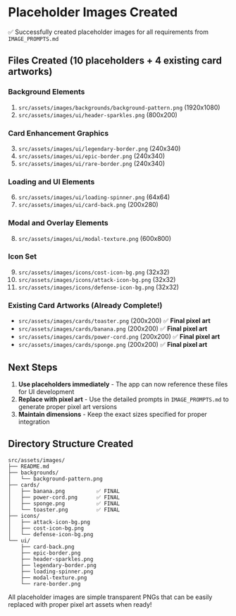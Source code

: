 # Placeholder Images Created

✅ Successfully created placeholder images for all requirements from `IMAGE_PROMPTS.md`

## Files Created (10 placeholders + 4 existing card artworks)

### Background Elements
1. `src/assets/images/backgrounds/background-pattern.png` (1920x1080)
2. `src/assets/images/ui/header-sparkles.png` (800x200)

### Card Enhancement Graphics  
3. `src/assets/images/ui/legendary-border.png` (240x340)
4. `src/assets/images/ui/epic-border.png` (240x340)
5. `src/assets/images/ui/rare-border.png` (240x340)

### Loading and UI Elements
6. `src/assets/images/ui/loading-spinner.png` (64x64)
7. `src/assets/images/ui/card-back.png` (200x280)

### Modal and Overlay Elements
8. `src/assets/images/ui/modal-texture.png` (600x800)

### Icon Set
9. `src/assets/images/icons/cost-icon-bg.png` (32x32)
10. `src/assets/images/icons/attack-icon-bg.png` (32x32)
11. `src/assets/images/icons/defense-icon-bg.png` (32x32)

### Existing Card Artworks (Already Complete!)
- `src/assets/images/cards/toaster.png` (200x200) ✅ **Final pixel art**
- `src/assets/images/cards/banana.png` (200x200) ✅ **Final pixel art**
- `src/assets/images/cards/power-cord.png` (200x200) ✅ **Final pixel art**
- `src/assets/images/cards/sponge.png` (200x200) ✅ **Final pixel art**

## Next Steps

1. **Use placeholders immediately** - The app can now reference these files for UI development
2. **Replace with pixel art** - Use the detailed prompts in `IMAGE_PROMPTS.md` to generate proper pixel art versions
3. **Maintain dimensions** - Keep the exact sizes specified for proper integration

## Directory Structure Created

```
src/assets/images/
├── README.md
├── backgrounds/
│   └── background-pattern.png
├── cards/
│   ├── banana.png          ✅ FINAL
│   ├── power-cord.png      ✅ FINAL  
│   ├── sponge.png          ✅ FINAL
│   └── toaster.png         ✅ FINAL
├── icons/
│   ├── attack-icon-bg.png
│   ├── cost-icon-bg.png
│   └── defense-icon-bg.png
└── ui/
    ├── card-back.png
    ├── epic-border.png
    ├── header-sparkles.png
    ├── legendary-border.png
    ├── loading-spinner.png
    ├── modal-texture.png
    └── rare-border.png
```

All placeholder images are simple transparent PNGs that can be easily replaced with proper pixel art assets when ready!